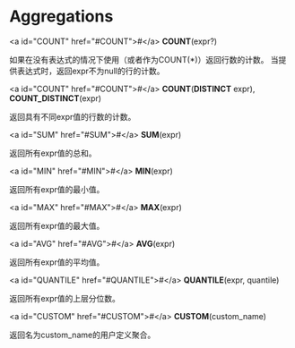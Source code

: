 # Aggregations



&lt;a id="COUNT" href="\#COUNT"&gt;\#&lt;/a&gt; **COUNT**\(expr?\)

如果在没有表达式的情况下使用（或者作为COUNT\(\*\)）返回行数的计数。 当提供表达式时，返回expr不为null的行的计数。

&lt;a id="COUNT" href="\#COUNT"&gt;\#&lt;/a&gt; **COUNT**\(**DISTINCT** expr\), **COUNT\_DISTINCT**\(expr\)

返回具有不同expr值的行数的计数。

&lt;a id="SUM" href="\#SUM"&gt;\#&lt;/a&gt; **SUM**\(expr\)

返回所有expr值的总和。

&lt;a id="MIN" href="\#MIN"&gt;\#&lt;/a&gt; **MIN**\(expr\)

返回所有expr值的最小值。

&lt;a id="MAX" href="\#MAX"&gt;\#&lt;/a&gt; **MAX**\(expr\)

返回所有expr值的最大值。

&lt;a id="AVG" href="\#AVG"&gt;\#&lt;/a&gt; **AVG**\(expr\)

返回所有expr值的平均值。

&lt;a id="QUANTILE" href="\#QUANTILE"&gt;\#&lt;/a&gt; **QUANTILE**\(expr, quantile\)

返回所有expr值的上层分位数。

&lt;a id="CUSTOM" href="\#CUSTOM"&gt;\#&lt;/a&gt; **CUSTOM**\(custom\_name\)

返回名为custom\_name的用户定义聚合。

